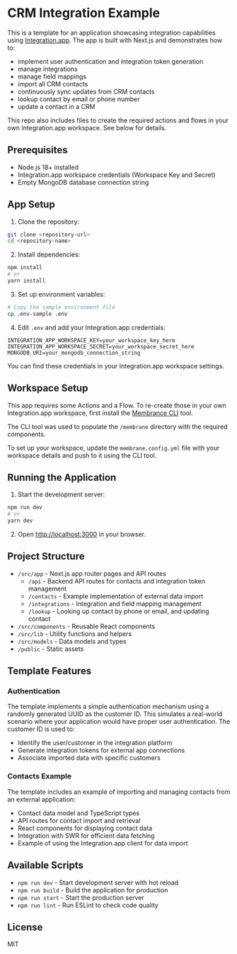 # CRM Integration Example

This is a template for an application showcasing integration capabilities using [Integration.app](https://integration.app). The app is built with Next.js and demonstrates how to:

* implement user authentication and integration token generation
* manage integrations
* manage field mappings
* import all CRM contacts
* continuously sync updates from CRM contacts
* lookup contact by email or phone number
* update a contact in a CRM

This repo also includes files to create the required actions and flows in your own Integration.app workspace. See below for details.

## Prerequisites

- Node.js 18+ installed
- Integration.app workspace credentials (Workspace Key and Secret)
- Empty MongoDB database connection string

## App Setup

1. Clone the repository:

```bash
git clone <repository-url>
cd <repository-name>
```

2. Install dependencies:

```bash
npm install
# or
yarn install
```

3. Set up environment variables:

```bash
# Copy the sample environment file
cp .env-sample .env
```

4. Edit `.env` and add your Integration.app credentials:

```env
INTEGRATION_APP_WORKSPACE_KEY=your_workspace_key_here
INTEGRATION_APP_WORKSPACE_SECRET=your_workspace_secret_here
MONGODB_URI=your_mongodb_connection_string
```

You can find these credentials in your Integration.app workspace settings.

## Workspace Setup

This app requires some Actions and a Flow. To re-create those in your own Integration.app workspace, first install the [Membrance CLI](https://www.npmjs.com/package/@integration-app/membrane-cli) tool.

The CLI tool was used to populate the `/membrane` directory with the required components.

To set up your workspace, update the `membrane.config.yml` file with your workspace details and push to it using the CLI tool.

## Running the Application

1. Start the development server:

```bash
npm run dev
# or
yarn dev
```

2. Open [http://localhost:3000](http://localhost:3000) in your browser.

## Project Structure

- `/src/app` - Next.js app router pages and API routes
  - `/api` - Backend API routes for contacts and integration token management
  - `/contacts` - Example implementation of external data import
  - `/integrations` - Integration and field mapping management
  - `/lookup` - Looking up contact by phone or email, and updating contact
- `/src/components` - Reusable React components
- `/src/lib` - Utility functions and helpers
- `/src/models` - Data models and types
- `/public` - Static assets

## Template Features

### Authentication

The template implements a simple authentication mechanism using a randomly generated UUID as the customer ID. This simulates a real-world scenario where your application would have proper user authentication. The customer ID is used to:

- Identify the user/customer in the integration platform
- Generate integration tokens for external app connections
- Associate imported data with specific customers

### Contacts Example

The template includes an example of importing and managing contacts from an external application:

- Contact data model and TypeScript types
- API routes for contact import and retrieval
- React components for displaying contact data
- Integration with SWR for efficient data fetching
- Example of using the Integration.app client for data import

## Available Scripts

- `npm run dev` - Start development server with hot reload
- `npm run build` - Build the application for production
- `npm run start` - Start the production server
- `npm run lint` - Run ESLint to check code quality

## License

MIT
